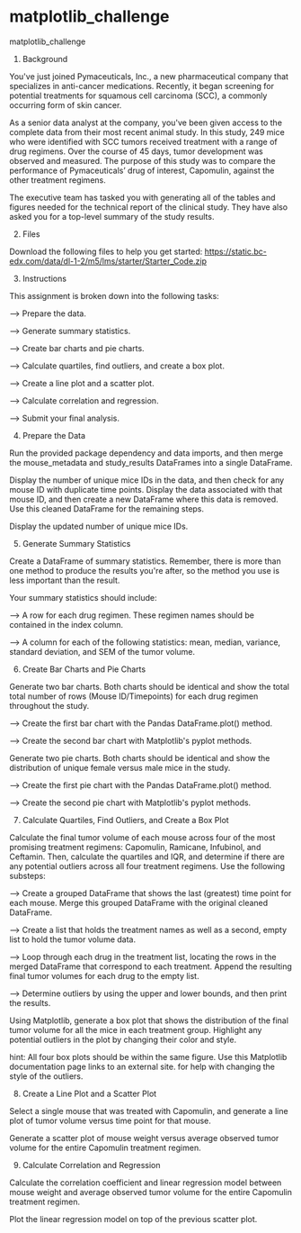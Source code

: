 # matplotlib_challenge
matplotlib_challenge


1. Background

  You've just joined Pymaceuticals, Inc., a new pharmaceutical company that specializes in anti-cancer medications. Recently, it began screening for potential treatments for squamous cell carcinoma (SCC), a commonly occurring form of skin cancer.

  As a senior data analyst at the company, you've been given access to the complete data from their most recent animal study. In this study, 249 mice who were identified with SCC tumors received treatment with a range of drug regimens. Over the course of 45 days, tumor    development was observed and measured. The purpose of this study was to compare the performance of Pymaceuticals’ drug of interest, Capomulin, against the other treatment regimens.

  The executive team has tasked you with generating all of the tables and figures needed for the technical report of the clinical study. They have also asked you for a top-level summary of the study results.

2. Files

  Download the following files to help you get started: https://static.bc-edx.com/data/dl-1-2/m5/lms/starter/Starter_Code.zip 

3. Instructions

  This assignment is broken down into the following tasks:

  --> Prepare the data.

  --> Generate summary statistics.

  --> Create bar charts and pie charts.

  --> Calculate quartiles, find outliers, and create a box plot.

  --> Create a line plot and a scatter plot.

  --> Calculate correlation and regression.

  --> Submit your final analysis.

4. Prepare the Data

  Run the provided package dependency and data imports, and then merge the mouse_metadata and study_results DataFrames into a single DataFrame.

  Display the number of unique mice IDs in the data, and then check for any mouse ID with duplicate time points. Display the data associated with that mouse ID, and then create a new DataFrame where this data is removed. Use this cleaned DataFrame for the remaining        steps.

  Display the updated number of unique mice IDs.

5. Generate Summary Statistics

  Create a DataFrame of summary statistics. Remember, there is more than one method to produce the results you're after, so the method you use is less important than the result.

  Your summary statistics should include:

  --> A row for each drug regimen. These regimen names should be contained in the index column.

  --> A column for each of the following statistics: mean, median, variance, standard deviation, and SEM of the tumor volume.

6. Create Bar Charts and Pie Charts

  Generate two bar charts. Both charts should be identical and show the total total number of rows (Mouse ID/Timepoints) for each drug regimen throughout the study.

  --> Create the first bar chart with the Pandas DataFrame.plot() method.

  --> Create the second bar chart with Matplotlib's pyplot methods.

  Generate two pie charts. Both charts should be identical and show the distribution of unique female versus male mice in the study.

  --> Create the first pie chart with the Pandas DataFrame.plot() method.

  --> Create the second pie chart with Matplotlib's pyplot methods.

7. Calculate Quartiles, Find Outliers, and Create a Box Plot

  Calculate the final tumor volume of each mouse across four of the most promising treatment regimens: Capomulin, Ramicane, Infubinol, and Ceftamin. Then, calculate the quartiles and IQR, and determine if there are any potential outliers across all four treatment          regimens. Use the following substeps:

  --> Create a grouped DataFrame that shows the last (greatest) time point for each mouse. Merge this grouped DataFrame with the original cleaned DataFrame.

  --> Create a list that holds the treatment names as well as a second, empty list to hold the tumor volume data.

  --> Loop through each drug in the treatment list, locating the rows in the merged DataFrame that correspond to each treatment. Append the resulting final tumor volumes for each drug to the empty list.

  --> Determine outliers by using the upper and lower bounds, and then print the results.

  Using Matplotlib, generate a box plot that shows the distribution of the final tumor volume for all the mice in each treatment group. Highlight any potential outliers in the plot by changing their color and style.

  hint: All four box plots should be within the same figure. Use this Matplotlib documentation page links to an external site. for help with changing the style of the outliers.

8. Create a Line Plot and a Scatter Plot

  Select a single mouse that was treated with Capomulin, and generate a line plot of tumor volume versus time point for that mouse.

  Generate a scatter plot of mouse weight versus average observed tumor volume for the entire Capomulin treatment regimen.

9. Calculate Correlation and Regression

  Calculate the correlation coefficient and linear regression model between mouse weight and average observed tumor volume for the entire Capomulin treatment regimen.

  Plot the linear regression model on top of the previous scatter plot. 
